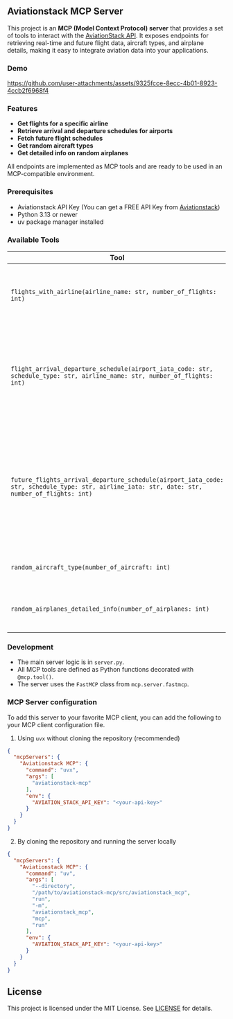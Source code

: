 ## Aviationstack MCP Server

This project is an **MCP (Model Context Protocol) server** that provides a set of tools to interact with the [AviationStack API](https://aviationstack.com/). It exposes endpoints for retrieving real-time and future flight data, aircraft types, and airplane details, making it easy to integrate aviation data into your applications.

### Demo

https://github.com/user-attachments/assets/9325fcce-8ecc-4b01-8923-4ccb2f6968f4

### Features

- **Get flights for a specific airline**
- **Retrieve arrival and departure schedules for airports**
- **Fetch future flight schedules**
- **Get random aircraft types**
- **Get detailed info on random airplanes**

All endpoints are implemented as MCP tools and are ready to be used in an MCP-compatible environment.

### Prerequisites

- Aviationstack API Key (You can get a FREE API Key from [Aviationstack](https://aviationstack.com/signup/free))
- Python 3.13 or newer
- uv package manager installed

### Available Tools

| Tool | Description | Parameters |
|------|-------------|------------|
| `flights_with_airline(airline_name: str, number_of_flights: int)` | Get a random sample of flights for a specific airline. | - **`airline_name`**: Name of the airline (e.g., "Delta Air Lines")<br> - **`number_of_flights`**: Number of flights to return |
| `flight_arrival_departure_schedule(airport_iata_code: str, schedule_type: str, airline_name: str, number_of_flights: int)` | Get arrival or departure schedules for a given airport and airline. | - **`airport_iata_code`**: IATA code of the airport (e.g., "JFK")<br> - **`schedule_type`**: "arrival" or "departure"<br> - **`airline_name`**: Name of the airline<br> - **`number_of_flights`**: Number of flights to return |
| `future_flights_arrival_departure_schedule(airport_iata_code: str, schedule_type: str, airline_iata: str, date: str, number_of_flights: int)` | Get future scheduled flights for a given airport, airline, and date. | - **`airport_iata_code`** : IATA code of the airport<br> - **`schedule_type`**: "arrival" or "departure"<br> - **`airline_iata`**: IATA code of the airline (e.g., "DL" for Delta)<br> - **`date`**: Date in `YYYY-MM-DD` format<br> - **`number_of_flights`**: Number of flights to return |
| `random_aircraft_type(number_of_aircraft: int)` | Get random aircraft types. | - **`number_of_aircraft`**: Number of aircraft types to return |
| `random_airplanes_detailed_info(number_of_airplanes: int)` | Get detailed info on random airplanes. | - **`number_of_airplanes`**: Number of airplanes to return |

### Development

- The main server logic is in `server.py`.
- All MCP tools are defined as Python functions decorated with `@mcp.tool()`.
- The server uses the `FastMCP` class from `mcp.server.fastmcp`.

### MCP Server configuration

To add this server to your favorite MCP client, you can add the following to your MCP client configuration file.

1. Using `uvx` without cloning the repository (recommended)

```json
{
  "mcpServers": {
    "Aviationstack MCP": {
      "command": "uvx",
      "args": [
        "aviationstack-mcp"
      ],
      "env": {
        "AVIATION_STACK_API_KEY": "<your-api-key>"
      }
    }
  }
}
```

2. By cloning the repository and running the server locally

```json
{
  "mcpServers": {
    "Aviationstack MCP": {
      "command": "uv",
      "args": [
        "--directory",
        "/path/to/aviationstack-mcp/src/aviationstack_mcp",
        "run",
        "-m",
        "aviationstack_mcp",
        "mcp",
        "run"
      ],
      "env": {
        "AVIATION_STACK_API_KEY": "<your-api-key>"
      }
    }
  }
}
```

## License

This project is licensed under the MIT License. See [LICENSE](LICENSE) for details.
